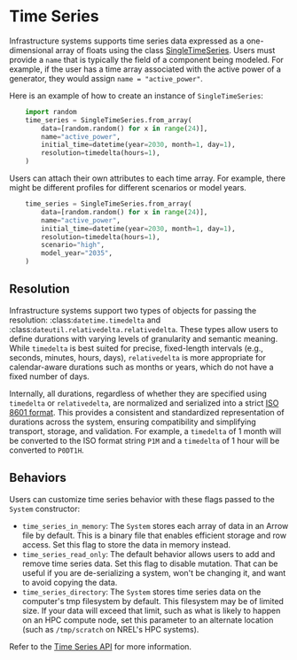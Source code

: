 # Time Series

Infrastructure systems supports time series data expressed as a one-dimensional array of floats
using the class [SingleTimeSeries](#singe-time-series-api). Users must provide a `name`
that is typically the field of a component being modeled. For example, if the user has a time array
associated with the active power of a generator, they would assign
`name = "active_power"`.

Here is an example of how to create an instance of `SingleTimeSeries`:

```python
    import random
    time_series = SingleTimeSeries.from_array(
        data=[random.random() for x in range(24)],
        name="active_power",
        initial_time=datetime(year=2030, month=1, day=1),
        resolution=timedelta(hours=1),
    )
```

Users can attach their own attributes to each time array. For example,
there might be different profiles for different scenarios or model years.

```python
    time_series = SingleTimeSeries.from_array(
        data=[random.random() for x in range(24)],
        name="active_power",
        initial_time=datetime(year=2030, month=1, day=1),
        resolution=timedelta(hours=1),
        scenario="high",
        model_year="2035",
    )
```

## Resolution

Infrastructure systems support two types of objects for passing the resolution:
:class:`datetime.timedelta` and :class:`dateutil.relativedelta.relativedelta`.
These types allow users to define durations with varying levels of granularity
and semantic meaning.
While `timedelta` is best suited for precise, fixed-length
intervals (e.g., seconds, minutes, hours, days), `relativedelta` is more
appropriate for calendar-aware durations such as months or years, which do not
have a fixed number of days.

Internally, all durations, regardless of whether they are specified using
`timedelta` or `relativedelta`, are normalized and serialized into a strict [ISO
8601 format](https://en.wikipedia.org/wiki/ISO_8601#Durations).
This provides a consistent and standardized representation of
durations across the system, ensuring compatibility and simplifying transport,
storage, and validation.
For example, a `timedelta` of 1 month will be converted to the ISO format string
`P1M` and a `timedelta` of 1 hour will be converted to `P0DT1H`.

## Behaviors

Users can customize time series behavior with these flags passed to the `System` constructor:

- `time_series_in_memory`: The `System` stores each array of data in an Arrow file by default. This
  is a binary file that enables efficient storage and row access. Set this flag to store the data in
  memory instead.
- `time_series_read_only`: The default behavior allows users to add and remove time series data.
  Set this flag to disable mutation. That can be useful if you are de-serializing a system, won't be
  changing it, and want to avoid copying the data.
- `time_series_directory`: The `System` stores time series data on the computer's tmp filesystem by
  default. This filesystem may be of limited size. If your data will exceed that limit, such as what
  is likely to happen on an HPC compute node, set this parameter to an alternate location (such as
  `/tmp/scratch` on NREL's HPC systems).

Refer to the [Time Series API](#time-series-api) for more information.
